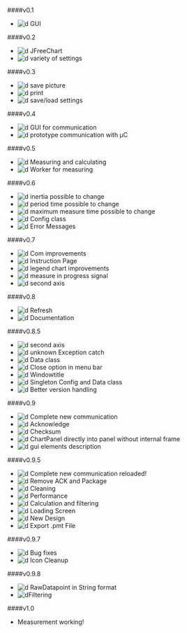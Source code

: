 ####v0.1
* ![d] GUI

####v0.2
* ![d] JFreeChart
* ![d] variety of settings

####v0.3
* ![d] save picture
* ![d] print
* ![d] save/load settings

####v0.4
* ![d] GUI for communication
* ![d] prototype communication with µC

####v0.5
* ![d] Measuring and calculating
* ![d] Worker for measuring

####v0.6
* ![d] inertia possible to change
* ![d] period time possible to change
* ![d] maximum measure time possible to change
* ![d] Config class
* ![d] Error Messages

####v0.7
* ![d] Com improvements
* ![d] Instruction Page
* ![d] legend chart improvements
* ![d] measure in progress signal
* ![d] second axis

####v0.8
* ![d] Refresh
* ![d] Documentation

####v0.8.5
* ![d] second axis  
* ![d] unknown Exception catch  
* ![d] Data class  
* ![d] Close option in menu bar 
* ![d] Windowtitle
* ![d] Singleton Config and Data class
* ![d] Better version handling

####v0.9
* ![d] Complete new communication  
* ![d] Acknowledge  
* ![d] Checksum  
* ![d] ChartPanel directly into panel without internal frame  
* ![d] gui elements description  

####v0.9.5
* ![d] Complete new communication reloaded!  
* ![d] Remove ACK and Package
* ![d] Cleaning
* ![d] Performance  
* ![d] Calculation and filtering
* ![d] Loading Screen
* ![d] New Design
* ![d] Export .pmt File

####v0.9.7
* ![d] Bug fixes
* ![d] Icon Cleanup

####v0.9.8
* ![d] RawDatapoint in String format
* ![d]Filtering

####v1.0
* Measurement working!
  
  






[d]: http://atlanticdecisionsciences.com/sites/default/files/checkmark.png " DONE "